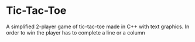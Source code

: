 # Tic-Tac-Toe
A simplified 2-player game of tic-tac-toe made in C++ with text graphics.
In order to win the player has to complete a line or a column
